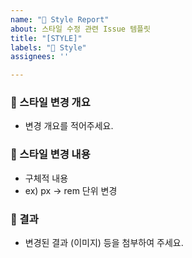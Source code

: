 ```yaml
---
name: "🎨 Style Report"
about: 스타일 수정 관련 Issue 템플릿
title: "[STYLE]"
labels: "🎨 Style"
assignees: ''

---
```


### 📌 스타일 변경 개요
- 변경 개요를 적어주세요.
  <br>

### 🎨 스타일 변경 내용
- 구체적 내용
- ex) px -> rem 단위 변경
  <br>

### 🎯 결과
- 변경된 결과 (이미지) 등을 첨부하여 주세요.
  <br>
